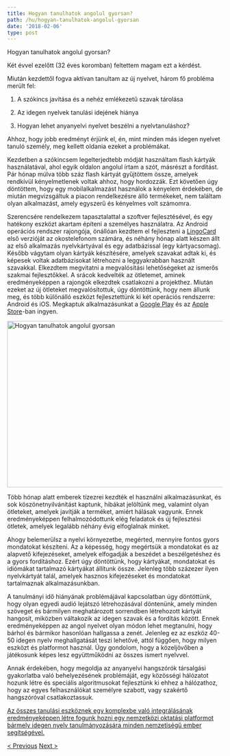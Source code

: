 ```yaml
---
title: Hogyan tanulhatok angolul gyorsan?
path: /hu/hogyan-tanulhatok-angolul-gyorsan
date: '2018-02-06'
type: post
---
```


Hogyan tanulhatok angolul gyorsan?

Két évvel ezelőtt (32 éves koromban) feltettem magam ezt a kérdést.

Miután kezdettől fogva aktívan tanultam az új nyelvet, három fő probléma merült fel:

1. A szókincs javítása és a nehéz emlékezetű szavak tárolása

2. Az idegen nyelvek tanulási idejének hiánya

3. Hogyan lehet anyanyelvi nyelvet beszélni a nyelvtanuláshoz?

Ahhoz, hogy jobb eredményt érjünk el, én, mint minden más idegen nyelvet tanuló személy, meg kellett oldania ezeket a problémákat.

Kezdetben a szókincsem legelterjedtebb módját használtam flash kártyák használatával, ahol egyik oldalon angolul írtam a szót, másrészt a fordítást. Pár hónap múlva több száz flash kártyát gyűjtöttem össze, amelyek rendkívül kényelmetlenek voltak ahhoz, hogy hordozzák. Ezt követően úgy döntöttem, hogy egy mobilalkalmazást használok a kényelem érdekében, de miután megvizsgáltuk a piacon rendelkezésre álló termékeket, nem találtam olyan alkalmazást, amely egyszerű és kényelmes volt számomra.

Szerencsére rendelkezem tapasztalattal a szoftver fejlesztésével, és egy hatékony eszközt akartam építeni a személyes használatra. Az Android operációs rendszer rajongója, önállóan kezdtem el fejleszteni a <a href="https://lingocard.com">LingoCard</a> első verzióját az okostelefonom számára, és néhány hónap alatt készen állt az első alkalmazás nyelvkártyával és egy adatbázissal (egy kártyacsomag). Később vágytam olyan kártyák készítésére, amelyek szavakat adtak ki, és képesek voltak adatbázisokat létrehozni a leggyakrabban használt szavakkal. Elkezdtem megvitatni a megvalósítási lehetőségeket az ismerős szakmai fejlesztőkkel. A srácok kedvelték az ötletemet, aminek eredményeképpen a rajongók elkezdtek csatlakozni a projekthez. Miután ezeket az új ötleteket megvalósítottuk, úgy döntöttünk, hogy nem állunk meg, és több különálló eszközt fejlesztettünk ki két operációs rendszerre: Android és iOS. Megkaptuk alkalmazásunkat a <a href="https://play.google.com/store/apps/details?id=com.lingocard.lingocard">Google Play</a> és az <a href="https://itunes.apple.com/us/app/lingocard/id1217076835?mt=8">Apple Store</a>-ban ingyen.

<img class="aligncenter wp-image-5587" src="../images/2018/01/LigoCard-App-small.png" alt="Hogyan tanulhatok angolul gyorsan" width="973" height="388" />

Több hónap alatt emberek tízezrei kezdték el használni alkalmazásunkat, és sok köszönetnyilvánítást kaptunk, hibákat jelöltünk meg, valamint olyan ötleteket, amelyek javítják a terméket, amiért hálásak vagyunk. Ennek eredményeképpen felhalmozódottunk elég feladatok és új fejlesztési ötletek, amelyek legalább néhány évig elfoglalnak minket.

Ahogy belemerülsz a nyelvi környezetbe, megérted, mennyire fontos gyors mondatokat készíteni. Az a képesség, hogy megértsük a mondatokat és az alapvető kifejezéseket, amelyek elfogadják a beszédet a beszélgetéshez és a gyors fordításhoz. Ezért úgy döntöttünk, hogy kártyákat, mondatokat és idiómákat tartalmazó kártyákat állítunk össze. Jelenleg több százezer ilyen nyelvkártyát talál, amelyek hasznos kifejezéseket és mondatokat tartalmaznak alkalmazásunkban.

A tanulmányi idő hiányának problémájával kapcsolatban úgy döntöttünk, hogy olyan egyedi audió lejátszó létrehozásával döntenünk, amely minden szöveget és bármilyen meghatározott sorrendben létrehozott kártyát hangosít, miközben váltakozik az idegen szavak és a fordítás között. Ennek eredményeképpen az angol nyelvet olyan módon lehet megtanulni, hogy bárhol és bármikor hasonlóan hallgassa a zenét. Jelenleg ez az eszköz 40-50 idegen nyelv meghallgatását teszi lehetővé, attól függően, hogy milyen eszközt és platformot használ. Úgy gondolom, hogy a közeljövőben a játékosunk képes lesz együttműködni az összes ismert nyelvvel.

Annak érdekében, hogy megoldja az anyanyelvi hangszórók társalgási gyakorlatba való behelyezésének problémáját, egy közösségi hálózatot hozunk létre és speciális algoritmusokat fejlesztünk ki ehhez a hálózathoz, hogy az egyes felhasználókat személyre szabott, vagy szakértő hangszóróval csatlakoztassuk.

<a href="https://lingocard.com">Az összes tanulási eszköznek egy komplexbe való integrálásának eredményeképpen létre fogunk hozni egy nemzetközi oktatási platformot bármely idegen nyelv tanulmányozására minden nemzetiségű ember segítségével.</a>

<a href="/hu/hogyan-lehet-anyanyelvi-nyelvet-beszelni">< Previous</a> <a href="/hu/nyelvkartyak">Next ></a>